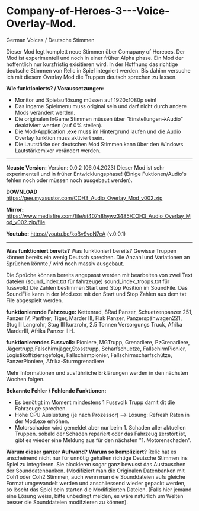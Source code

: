 # Company-of-Heroes-3---Voice-Overlay-Mod.
German Voices / Deutsche Stimmen

Dieser Mod legt komplett neue Stimmen über Comapany of Hereoes. 
Der Mod ist experimentell und noch in einer früher Alpha phase. 
Ein Mod der hoffentlich nur kurzfristig exisitieren wird. In der Hoffnung das richtige deutsche Stimmen von Relic in Spiel integriert werden.
Bis dahinn versuche ich mit diesem Overlay Mod die Truppen deutsch sprechen zu lassen. 


**Wie funktionierts? / Voraussetzungen:**
- Monitor und Spielauflösung müssen auf 1920x1080p sein!
- Das Ingame Spielmenu muss original sein und darf nicht durch andere Mods verändert werden.
- Die originalen InGame Stimmen müssen über "Einstellungen->Audio" deaktiviert werden (auf 0% stellen).
- Die Mod-Application .exe muss im Hintergrund laufen und die Audio Overlay funktion muss aktiviert sein.
- Die Lautstärke der deutschen Mod Stimmen kann über den Windows Lautstärkemixer verändert werden. 

---

**Neuste Version:** 
Version: 0.0.2 (06.04.2023) 
Dieser Mod ist sehr experimentell und in früher Entwicklungsphase! (Einige Fuktionen/Audio's fehlen noch oder müssen noch ausgebaut werden).

**DOWNLOAD** https://gee.myasustor.com/COH3_Audio_Overlay_Mod_v002.zip

**Mirror:** https://www.mediafire.com/file/st407n8hywz3485/COH3_Audio_Overlay_Mod_v002.zip/file

**Youtube:** https://youtu.be/koBv9voN7cA (v.0.0.1) 

---

**Was funktioniert bereits?**
Was funktioniert bereits?
Gewisse Truppen können bereits ein wenig Deutsch sprechen. Die Anzahl und Variationen an Sprüchen könnte / wird noch massiv ausgebaut.

Die Sprüche können bereits angepasst werden mit bearbeiten von zwei Text dateien (sound_index.txt für fahrzeuge)
sound_index_troops.txt für fussvolk)
Die Zahlen bestimmen Start und Stop Position im SoundFile. Das SoundFile kann in der Mod.exe mit den Start und Stop Zahlen aus dem txt File abgespielt werden.

**funktionierende Fahrzeuge:**
Kettenrad, 8Rad Panzer, Schuetzenpanzer 251, Panzer IV, Panther, Tiger, Marder III, Flak Panzer, Panzerspähwagen221, StugIII Langrohr, Stug III kurzrohr, 2.5 Tonnen Versorgungs Truck, Afrika MarderIII, Afrika Panzer III-L

**funktionierendes Fussvolk:**
Pioniere, MGTrupp, Grenadiere, PzGrenadiere, Jägertrupp,Falschirmjäger,Stosstrupp, Scharfschuetze, FallschirmPionier, Logistikoffiziersgefolge, Fallschirmpionier, Fallschirmscharfschütze, PanzerPioniere, Afrika-Sturmgrenadiere

Mehr Informationen und ausführliche Erklärungen werden in den nächsten Wochen folgen. 

**Bekannte Fehler / Fehlende Funktionen:**
- Es benötigt im Moment mindestens 1 Fussvolk Trupp damit dit die Fahrzeuge sprechen. 
- Hohe CPU Auslustung (je nach Prozessor) --> Lösung: Refresh Raten in der Mod.exe erhöhen.
- Motorschaden wird gemeldet aber nur beim 1. Schaden aller aktuellen Truppen. sobald der Schaden repariert oder das Fahrzeug zerstört ist, gibt es wieder eine Meldung aus für den nächsten "1. Motorenschaden". 


**Warum dieser ganzer Aufwand? Warum so kompliziert?**
Relic hat es anscheinend nicht nur für unnötig gehalten richtige Deutsche Stimmen ins Spiel zu integrieren. Sie blockieren sogar ganz bewusst das Austauschen der Sounddatenbanken. (Modifiziert man die Originalen Datenbanken mit Coh1 oder Coh2 Stimmen, auch wenn man die Sounddateien aufs gleiche Format umgewandelt werden und anschliessend wieder gepackt werden, so  löscht das Spiel bein starten die Modifizierten Dateien. 
(Falls hier jemand eine Lösung weiss, bitte unbedingt melden, es wäre natürlich um Welten besser die Sounddateien modifzieren zu können).

